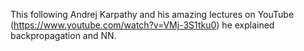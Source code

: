 This following Andrej Karpathy and his amazing lectures on YouTube (https://www.youtube.com/watch?v=VMj-3S1tku0) he explained backpropagation and NN.
